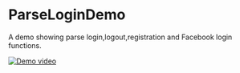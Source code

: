 ParseLoginDemo
==============

A demo showing parse login,logout,registration and Facebook login functions.

[![Demo video](http://img.youtube.com/vi/xITUX7zPl8Y/0.jpg)](http://www.youtube.com/watch?v=xITUX7zPl8Y)


